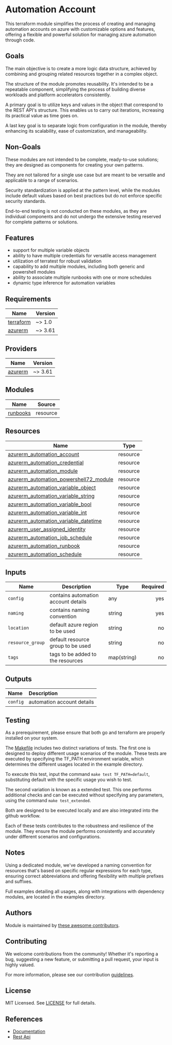 # Automation Account

This terraform module simplifies the process of creating and managing automation accounts on azure with customizable options and features, offering a flexible and powerful solution for managing azure automation through code.

## Goals

The main objective is to create a more logic data structure, achieved by combining and grouping related resources together in a complex object.

The structure of the module promotes reusability. It's intended to be a repeatable component, simplifying the process of building diverse workloads and platform accelerators consistently.

A primary goal is to utilize keys and values in the object that correspond to the REST API's structure. This enables us to carry out iterations, increasing its practical value as time goes on.

A last key goal is to separate logic from configuration in the module, thereby enhancing its scalability, ease of customization, and manageability.

## Non-Goals

These modules are not intended to be complete, ready-to-use solutions; they are designed as components for creating your own patterns.

They are not tailored for a single use case but are meant to be versatile and applicable to a range of scenarios.

Security standardization is applied at the pattern level, while the modules include default values based on best practices but do not enforce specific security standards.

End-to-end testing is not conducted on these modules, as they are individual components and do not undergo the extensive testing reserved for complete patterns or solutions.

## Features

- support for multiple variable objects
- ability to have multiple credentials for versatile access management
- utilization of terratest for robust validation
- capability to add multiple modules, including both generic and powershell modules
- ability to associate multiple runbooks with one or more schedules
- dynamic type inference for automation variables

## Requirements

| Name | Version |
|------|---------|
| <a name="requirement_terraform"></a> [terraform](#requirement\_terraform) | ~> 1.0 |
| <a name="requirement_azurerm"></a> [azurerm](#requirement\_azurerm) | ~> 3.61 |

## Providers

| Name | Version |
|------|---------|
| <a name="provider_azurerm"></a> [azurerm](#provider\_azurerm) | ~> 3.61 |

## Modules

| Name | Source |
|------|--------|
| [runbooks](./modules/runbooks) | resource |

## Resources

| Name | Type |
|------|------|
| [azurerm_automation_account](https://registry.terraform.io/providers/hashicorp/azurerm/latest/docs/resources/automation_account) | resource |
| [azurerm_automation_credential](https://registry.terraform.io/providers/hashicorp/azurerm/latest/docs/resources/automation_credential) | resource |
| [azurerm_automation_module](https://registry.terraform.io/providers/hashicorp/azurerm/latest/docs/resources/automation_module) | resource |
| [azurerm_automation_powershell72_module](https://registry.terraform.io/providers/hashicorp/azurerm/latest/docs/resources/automation_powershell72_module) | resource |
| [azurerm_automation_variable_object](https://registry.terraform.io/providers/hashicorp/azurerm/latest/docs/resources/automation_variable_object) | resource |
| [azurerm_automation_variable_string](https://registry.terraform.io/providers/hashicorp/azurerm/latest/docs/resources/automation_variable_string) | resource |
| [azurerm_automation_variable_bool](https://registry.terraform.io/providers/hashicorp/azurerm/latest/docs/resources/automation_variable_bool) | resource |
| [azurerm_automation_variable_int](https://registry.terraform.io/providers/hashicorp/azurerm/latest/docs/resources/automation_variable_intt) | resource |
| [azurerm_automation_variable_datetime](https://registry.terraform.io/providers/hashicorp/azurerm/latest/docs/resources/automation_variable_datetime) | resource |
| [azurerm_user_assigned_identity](https://registry.terraform.io/providers/hashicorp/azurerm/latest/docs/resources/user_assigned_identity) | resource |
| [azurerm_automation_job_schedule](https://registry.terraform.io/providers/hashicorp/azurerm/latest/docs/resources/automation_job_schedule) | resource |
| [azurerm_automation_runbook](https://registry.terraform.io/providers/hashicorp/azurerm/latest/docs/resources/automation_runbook) | resource |
| [azurerm_automation_schedule](https://registry.terraform.io/providers/hashicorp/azurerm/latest/docs/resources/automation_schedule) | resource |

## Inputs

| Name | Description | Type | Required |
|------|-------------|------|--------:|
| `config` | contains automation account details | any | yes |
| `naming` | contains naming convention | string | yes |
| `location` | default azure region to be used | string | no |
| `resource_group` | default resource group to be used | string | no |
| `tags` | tags to be added to the resources | map(string) | no |

## Outputs

| Name | Description |
| :-- | :-- |
| `config` | automation account details |

## Testing

As a prerequirement, please ensure that both go and terraform are properly installed on your system.

The [Makefile](Makefile) includes two distinct variations of tests. The first one is designed to deploy different usage scenarios of the module. These tests are executed by specifying the TF_PATH environment variable, which determines the different usages located in the example directory.

To execute this test, input the command ```make test TF_PATH=default```, substituting default with the specific usage you wish to test.

The second variation is known as a extended test. This one performs additional checks and can be executed without specifying any parameters, using the command ```make test_extended```.

Both are designed to be executed locally and are also integrated into the github workflow.

Each of these tests contributes to the robustness and resilience of the module. They ensure the module performs consistently and accurately under different scenarios and configurations.

## Notes

Using a dedicated module, we've developed a naming convention for resources that's based on specific regular expressions for each type, ensuring correct abbreviations and offering flexibility with multiple prefixes and suffixes.

Full examples detailing all usages, along with integrations with dependency modules, are located in the examples directory.

## Authors

Module is maintained by [these awesome contributors](https://github.com/cloudnationhq/terraform-azure-aa/graphs/contributors).

## Contributing

We welcome contributions from the community! Whether it's reporting a bug, suggesting a new feature, or submitting a pull request, your input is highly valued.

For more information, please see our contribution [guidelines](./CONTRIBUTING.md).

## License

MIT Licensed. See [LICENSE](./LICENSE) for full details.

## References

- [Documentation](https://learn.microsoft.com/en-us/azure/automation/)
- [Rest Api](https://learn.microsoft.com/en-us/rest/api/automation/)
